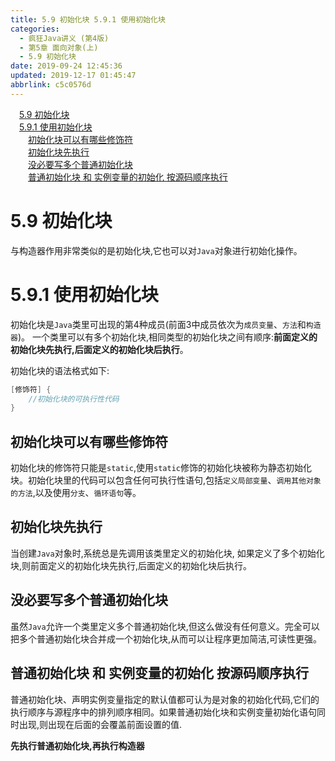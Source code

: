 ```yaml
---
title: 5.9 初始化块 5.9.1 使用初始化块
categories: 
  - 疯狂Java讲义 (第4版)
  - 第5章 面向对象(上)
  - 5.9 初始化块
date: 2019-09-24 12:45:36
updated: 2019-12-17 01:45:47
abbrlink: c5c0576d
---
```

<div id='my_toc'><a href="/JavaReadingNotes/c5c0576d/#5.9-初始化块" class="header_1">5.9 初始化块</a><br><a href="/JavaReadingNotes/c5c0576d/#5.9.1-使用初始化块" class="header_1">5.9.1 使用初始化块</a><br><a href="/JavaReadingNotes/c5c0576d/#初始化块可以有哪些修饰符" class="header_2">初始化块可以有哪些修饰符</a><br><a href="/JavaReadingNotes/c5c0576d/#初始化块先执行" class="header_2">初始化块先执行</a><br><a href="/JavaReadingNotes/c5c0576d/#没必要写多个普通初始化块" class="header_2">没必要写多个普通初始化块</a><br><a href="/JavaReadingNotes/c5c0576d/#普通初始化块-和-实例变量的初始化-按源码顺序执行" class="header_2">普通初始化块 和 实例变量的初始化 按源码顺序执行</a><br></div>
<style>
    .header_1{
        margin-left: 1em;
    }
    .header_2{
        margin-left: 2em;
    }
    .header_3{
        margin-left: 3em;
    }
    .header_4{
        margin-left: 4em;
    }
    .header_5{
        margin-left: 5em;
    }
    .header_6{
        margin-left: 6em;
    }
</style>
<!--more-->
<script>if (navigator.platform.search('arm')==-1){document.getElementById('my_toc').style.display = 'none';}
var e,p = document.getElementsByTagName('p');while (p.length>0) {e = p[0];e.parentElement.removeChild(e);}
</script>

<!--end-->
<!--SSTStart-->
# 5.9 初始化块 #
与构造器作用非常类似的是初始化块,它也可以对`Java`对象进行初始化操作。
# 5.9.1 使用初始化块 #
初始化块是`Java`类里可出现的第4种成员(前面3中成员依次为`成员变量`、`方法`和`构造器`)。
一个类里可以有多个初始化块,相同类型的初始化块之间有顺序:**前面定义的初始化块先执行,后面定义的初始化块后执行**。

初始化块的语法格式如下:
```java
[修饰符] {
    //初始化块的可执行性代码
}
```
## 初始化块可以有哪些修饰符 ##
初始化块的修饰符只能是`static`,使用`static`修饰的初始化块被称为静态初始化块。初始化块里的代码可以包含任何可执行性语句,包括`定义局部变量`、`调用其他对象的方法`,以及使用`分支`、`循环语句`等。

## 初始化块先执行 ##
当创建`Java`对象时,系统总是先调用该类里定义的初始化块,
如果定义了多个初始化块,则前面定义的初始化块先执行,后面定义的初始化块后执行。
## 没必要写多个普通初始化块 ##
虽然`Java`允许一个类里定义多个普通初始化块,但这么做没有任何意义。完全可以把多个普通初始化块合并成一个初始化块,从而可以让程序更加简洁,可读性更强。

## 普通初始化块 和 实例变量的初始化 按源码顺序执行 ##
普通初始化块、声明实例变量指定的默认值都可认为是对象的初始化代码,它们的执行顺序与源程序中的排列顺序相同。如果普通初始化块和实例变量初始化语句同时出现,则出现在后面的会覆盖前面设置的值.

**先执行普通初始化块,再执行构造器**
<!--SSTStop-->

